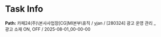 # Task Info

**Path:** 카페24(주)\본사사업장\[CG]MI본부\휴직 / yjan / [280324] 광고 운영 관리 _ 광고 소재 ON, OFF / 2025-08-01_00-00-00

